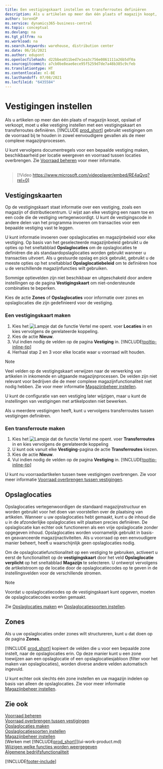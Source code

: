 ```yaml
---
title: Een vestigingskaart instellen en transferroutes definiëren
description: Als u artikelen op meer dan één plaats of magazijn koopt, opslaat of verkoopt, moet u elke vestiging instellen met een vestigingskaart en transferroutes definiëren.
author: SorenGP
ms.service: dynamics365-business-central
ms.topic: conceptual
ms.devlang: na
ms.tgt_pltfrm: na
ms.workload: na
ms.search.keywords: warehouse, distribution center
ms.date: 06/16/2021
ms.author: edupont
ms.openlocfilehash: d22bbea911bed7e1ea3c756e0861111a26b5df0a
ms.sourcegitcommit: a7cb0be8eae6ece95f5259d7de7a48b385c9cfeb
ms.translationtype: HT
ms.contentlocale: nl-BE
ms.lasthandoff: 07/08/2021
ms.locfileid: "6435584"
---
```

# <a name="set-up-locations"></a>Vestigingen instellen

Als u artikelen op meer dan één plaats of magazijn koopt, opslaat of verkoopt, moet u elke vestiging instellen met een vestigingskaart en transferroutes definiëren. [!INCLUDE [prod_short](includes/prod_short.md)] gebruikt vestigingen om de voorraad bij te houden in zowel eenvoudigere gevallen als de meer complexe magazijnprocessen.

U kunt vervolgens documentregels voor een bepaalde vestiging maken, beschikbaarheid per locatie weergeven en voorraad tussen locaties overbrengen. Zie [Voorraad beheren](inventory-manage-inventory.md) voor meer informatie.
<br><br>  
  
> [!Video https://www.microsoft.com/videoplayer/embed/RE4aQvq?rel=0]

## <a name="location-cards"></a>Vestigingskaarten

Op de vestigingskaart staat informatie over een vestiging, zoals een magazijn of distributiecentrum. U wijst aan elke vestiging een naam toe en een code die de vestiging vertegenwoordigt. U kunt de vestigingscode in andere delen van het programma invoeren om transacties voor een bepaalde vestiging vast te leggen.  

U kunt informatie invoeren over opslaglocaties en magazijnbeleid voor elke vestiging. Op basis van het geselecteerde magazijnbeleid gebruikt u de opties op het sneltabblad **Opslaglocaties** om de opslaglocaties te definiëren die als standaardopslaglocaties worden gebruikt wanneer u transacties uitvoert. Als u gestuurde opslag en pick gebruikt, gebruikt u de meeste opties op het sneltabblad **Opslaglocatiebeleid** om te definiëren hoe u de verschillende magazijnfuncties wilt gebruiken.  

Sommige optievelden zijn niet beschikbaar en uitgeschakeld door andere instellingen op de pagina **Vestigingskaart** om niet-ondersteunde combinaties te beperken.  

Kies de actie **Zones** of **Opslaglocaties** voor informatie over zones en opslaglocaties die zijn gedefinieerd voor de vestiging.

### <a name="to-create-a-location-card"></a>Een vestigingskaart maken

1. Kies het ![Lampje dat de functie Vertel me opent.](media/ui-search/search_small.png "Vertel me wat u wilt doen") voer **Locaties** in en kies vervolgens de gerelateerde koppeling.
2. Kies de actie **Nieuw**.
3. Vul indien nodig de velden op de pagina **Vestiging** in. [!INCLUDE[tooltip-inline-tip](includes/tooltip-inline-tip_md.md)]
4. Herhaal stap 2 en 3 voor elke locatie waar u voorraad wilt houden.

> [!NOTE]  
> Veel velden op de vestigingskaart verwijzen naar de verwerking van artikelen in inkomende en uitgaande magazijnprocessen. De velden zijn niet relevant voor bedrijven die de meer complexe magazijnfunctionaliteit niet nodig hebben. Zie voor meer informatie [Magazijnbeheer instellen](warehouse-setup-warehouse.md).

U kunt de configuratie van een vestiging later wijzigen, maar u kunt de instellingen van vestigingen met artikelposten niet bewerken.  

Als u meerdere vestigingen heeft, kunt u vervolgens transferroutes tussen vestigingen definiëren.  

### <a name="to-create-a-transfer-route"></a>Een transferroute maken

1. Kies het ![Lampje dat de functie Vertel me opent.](media/ui-search/search_small.png "Vertel me wat u wilt doen") voer **Transferroutes** in en kies vervolgens de gerelateerde koppeling
2. U kunt ook vanuit elke **Vestiging**-pagina de actie **Transferroutes** kiezen.
3. Kies de actie **Nieuw**.
4. Vul indien nodig de velden op de pagina **Vestiging** in. [!INCLUDE[tooltip-inline-tip](includes/tooltip-inline-tip_md.md)]

U kunt nu voorraadartikelen tussen twee vestigingen overbrengen. Zie voor meer informatie [Voorraad overbrengen tussen vestigingen](inventory-how-transfer-between-locations.md).    

## <a name="bins"></a>Opslaglocaties

Opslaglocaties vertegenwoordigen de standaard magazijnstructuur en worden gebruikt voor het doen van voorstellen over de plaatsing van artikelen. Wanneer u uw opslaglocaties hebt gemaakt, kunt u de inhoud die u in de afzonderlijke opslaglocaties wilt plaatsen precies definiëren. De opslaglocatie kan echter ook functioneren als een vrije opslaglocatie zonder opgegeven inhoud. Opslaglocaties worden voornamelijk gebruikt in basis- en geavanceerde magazijnactiviteiten. Als u voorraad op een eenvoudigere manier beheert, heeft u waarschijnlijk geen opslaglocaties nodig.

Om de opslaglocatiefunctionaliteit op een vestiging te gebruiken, activeert u eerst de functionaliteit op de **vestigingskaart** door het veld **Opslaglocatie verplicht** op het sneltabblad **Magazijn** te selecteren. U ontwerpt vervolgens de artikelstroom op de locatie door de opslaglocatiecodes op te geven in de instellingsvelden voor de verschillende stromen.

> [!NOTE]
> Voordat u opslaglocatiecodes op de vestigingskaart kunt opgeven, moeten de opslaglocatiecodes worden gemaakt.

Zie [Opslaglocaties maken](warehouse-how-to-create-individual-bins.md) en [Opslaglocatiesoorten instellen](warehouse-how-to-set-up-bin-types.md).  

## <a name="zones"></a>Zones

Als u uw opslaglocaties onder zones wilt structureren, kunt u dat doen op de pagina **Zones**.

[!INCLUDE [prod_short](includes/prod_short.md)] kopieert de velden die u voor een bepaalde zone instelt, naar de opslaglocaties erin. Op deze manier kunt u een zone toewijzen aan een opslaglocatie of een opslaglocatiesjabloon (filter voor het maken van opslaglocaties), worden diverse andere velden automatisch ingevuld.

U kunt echter ook slechts één zone instellen en uw magazijn indelen op basis van alleen de opslaglocaties. Zie voor meer informatie [Magazijnbeheer instellen](warehouse-setup-warehouse.md).  

## <a name="see-also"></a>Zie ook

[Voorraad beheren](inventory-manage-inventory.md)  
[Voorraad overbrengen tussen vestigingen](inventory-how-transfer-between-locations.md)  
[Opslaglocaties maken](warehouse-how-to-create-individual-bins.md)  
[Opslaglocatiesoorten instellen](warehouse-how-to-set-up-bin-types.md)  
[Magazijnbeheer instellen](warehouse-setup-warehouse.md)  
[Werken met [!INCLUDE[prod_short](includes/prod_short.md)]](ui-work-product.md)  
[Wijzigen welke functies worden weergegeven](ui-experiences.md)  
[Algemene bedrijfsfunctionaliteit](ui-across-business-areas.md)


[!INCLUDE[footer-include](includes/footer-banner.md)]